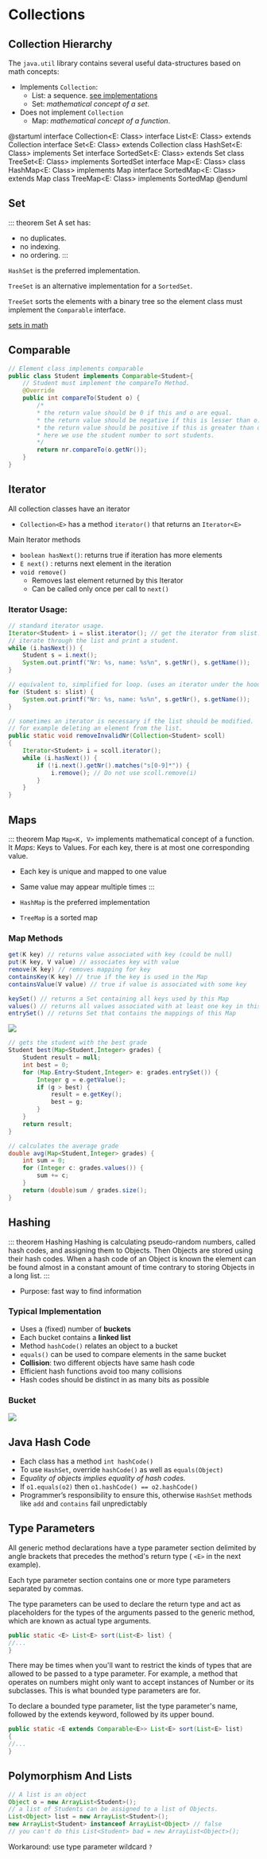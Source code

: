 # Collections

## Collection Hierarchy
The `java.util` library contains several useful
data-structures based on math concepts:

+ Implements `Collection`:
    + List: a sequence. [see implementations](./List-Implementations)
    + Set: *mathematical concept of a set*.
+ Does not implement `Collection`
    + Map: *mathematical concept of a function*.

@startuml
interface Collection<E: Class>
interface List<E: Class> extends Collection
interface Set<E: Class> extends Collection
class HashSet<E: Class> implements Set
interface SortedSet<E: Class> extends Set
class TreeSet<E: Class> implements SortedSet
interface Map<E: Class>
class HashMap<E: Class> implements Map
interface SortedMap<E: Class> extends Map
class TreeMap<E: Class> implements SortedMap
@enduml


## Set
::: theorem Set
A set has:
+ no duplicates.
+ no indexing.
+ no ordering.
:::

`HashSet` is the preferred implementation.

`TreeSet` is an alternative implementation for a `SortedSet`.

`TreeSet` sorts the elements with a binary tree so the element class
must implement the `Comparable` interface.

[sets in math](/Study-Notes/Module-1/Math/Mathematics/Sets)


## Comparable

```java
// Element class implements comparable
public class Student implements Comparable<Student>{
    // Student must implement the compareTo Method.
    @Override
    public int compareTo(Student o) {
        /*
        * the return value should be 0 if this and o are equal.
        * the return value should be negative if this is lesser than o.
        * the return value should be positive if this is greater than o.
        * here we use the student number to sort students.
        */
        return nr.compareTo(o.getNr());
    }
}

```

## Iterator
All collection classes have an iterator
+ `Collection<E>` has a method `iterator()` that returns an `Iterator<E>`

Main Iterator methods
+ `boolean hasNext()`: returns true if iteration has more elements
+ `E next()` : returns next element in the iteration
+ `void remove()`
    + Removes last element returned by this Iterator
    + Can be called only once per call to `next()`

### Iterator Usage:

```java
// standard iterator usage.
Iterator<Student> i = slist.iterator(); // get the iterator from slist.
// iterate through the list and print a student.
while (i.hasNext()) {
    Student s = i.next();
    System.out.printf("Nr: %s, name: %s%n", s.getNr(), s.getName());
}

// equivalent to, simplified for loop. (uses an iterator under the hood)
for (Student s: slist) {
    System.out.printf("Nr: %s, name: %s%n", s.getNr(), s.getName());
}

// sometimes an iterator is necessary if the list should be modified.
// for example deleting an element from the list.
public static void removeInvalidNr(Collection<Student> scoll)
{
    Iterator<Student> i = scoll.iterator();
    while (i.hasNext()) {
        if (!i.next().getNr().matches("s[0-9]*")) {
            i.remove(); // Do not use scoll.remove(i)
        }
    }
}
```

## Maps
::: theorem Map
`Map<K, V>` implements mathematical concept of a function.
It *Maps*: Keys to Values.
For each key, there is at most one corresponding value.
+ Each key is unique and mapped to one value
+ Same value may appear multiple times
:::

+ `HashMap` is the preferred implementation
+ `TreeMap` is a sorted map

### Map Methods

```java
get(K key) // returns value associated with key (could be null)
put(K key, V value) // associates key with value
remove(K key) // removes mapping for key
containsKey(K key) // true if the key is used in the Map
containsValue(V value) // true if value is associated with some key

keySet() // returns a Set containing all keys used by this Map
values() // returns all values associated with at least one key in this Map(returns a Collection)
entrySet() // returns Set that contains the mappings of this Map
```

<img src="./map.png" />

```java
// gets the student with the best grade
Student best(Map<Student,Integer> grades) {
    Student result = null;
    int best = 0;
    for (Map.Entry<Student,Integer> e: grades.entrySet()) {
        Integer g = e.getValue();
        if (g > best) {
            result = e.getKey();
            best = g;
        }
    }
    return result;
}

// calculates the average grade
double avg(Map<Student,Integer> grades) {
    int sum = 0;
    for (Integer c: grades.values()) {
        sum += c;
    }
    return (double)sum / grades.size();
}
```

## Hashing
::: theorem Hashing
Hashing is calculating pseudo-random numbers, called hash codes, and
assigning them to Objects. Then Objects are stored using their hash codes.
When a hash code of an Object is known the element can be found almost
in a constant amount of time contrary to storing Objects in a long list.
:::

+ Purpose: fast way to find information

### Typical Implementation

+ Uses a (fixed) number of **buckets**
+ Each bucket contains a **linked list**
+ Method `hashCode()` relates an object to a bucket
+ `equals()` can be used to compare elements in the same bucket
+ **Collision**: two different objects have same hash code
+ Efficient hash functions avoid too many collisions
+ Hash codes should be distinct in as many bits as possible

### Bucket

<img src="./bucket.png" />

## Java Hash Code

+ Each class has a method `int hashCode()`
+ To use `HashSet`, override `hashCode()` as well as `equals(Object)`
+ *Equality of objects implies equality of hash codes.*
+ If `o1.equals(o2)` then `o1.hashCode() == o2.hashCode()`
+ Programmer’s responsibility to ensure this, otherwise `HashSet` methods
like `add` and `contains` fail unpredictably


## Type Parameters

All generic method declarations have a type parameter section delimited by angle brackets that precedes the method's return type ( `<E>` in the next example).

Each type parameter section contains one or more type parameters separated by commas.

The type parameters can be used to declare the return type and act as placeholders for the types of the arguments passed to the generic method, which are known as actual type arguments.

```java
public static <E> List<E> sort(List<E> list) {
//...
}
```

There may be times when you'll want to restrict the kinds of types that are allowed to be passed to a type parameter. For example, a method that operates on numbers might only want to accept instances of Number or its subclasses. This is what bounded type parameters are for.

To declare a bounded type parameter, list the type parameter's name, followed by the extends keyword, followed by its upper bound.

```java
public static <E extends Comparable<E>> List<E> sort(List<E> list)
{
//...
}
```

## Polymorphism And Lists

```java
// A list is an object
Object o = new ArrayList<Student>();
// a list of Students can be assigned to a list of Objects.
List<Object> list = new ArrayList<Student>();
new ArrayList<Student> instanceof ArrayList<Object> // false
// you can't do this List<Student> bad = new ArrayList<Object>();
```
Workaround: use type parameter wildcard `?`